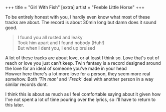 +++
title = "Girl With Fish"
[extra]
artist = "Feeble Little Horse"
+++

To be entirely honest with you, I hardly even know what most of these tracks are about. The record is about 30min long but damn does it sound good.


> I found you all rusted and leaky  
> Took him apart and I found nobody (Huh!)  
> But when I dent you, I end up bruised  

A lot of these tracks are about love, or at least I think so. Love that's out of reach or love you just can't keep. Twin fantasy is a record designed around the love for an ideal of someone you've made in your head  
Howver here there's a lot more love for a person, they seem more real somehow. Both *'Tin man'* and *'Freak'* deal with another person in a way similar records dont.

I think this is about as much as I feel comfortable saying about it given how I've not spent a lot of time pouring over the lyrics, so I'll have to return to this later.
